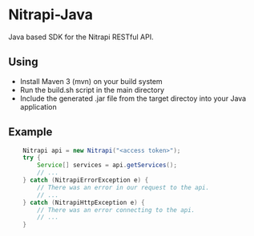 Nitrapi-Java
============

Java based SDK for the Nitrapi RESTful API.

Using
-----

- Install Maven 3 (mvn) on your build system
- Run the build.sh script in the main directory
- Include the generated .jar file from the target directoy into your Java application

Example
-------

``` java
    Nitrapi api = new Nitrapi("<access token>");
    try {
        Service[] services = api.getServices();
        // ...
    } catch (NitrapiErrorException e) {
        // There was an error in our request to the api.
        // ...
    } catch (NitrapiHttpException e) {
        // There was an error connecting to the api.
        // ...
    }

```